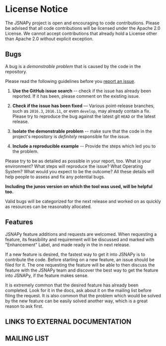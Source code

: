 License Notice
==============

The JSNAPy project is open and encouraging to code contributions. Please be
advised that all code contributions will be licensed under the Apache 2.0
License. We cannot accept contributions that already hold a License other
than Apache 2.0 without explicit exception.

Bugs
----

A bug is a *demonstrable problem* that is caused by the code in the repository.

Please read the following guidelines before you 
[report an issue](https://github.com/Juniper/jsnapy/issues).

1. **Use the GitHub issue search** -- check if the issue has
   already been reported. If it has been, please comment on the existing issue.

2. **Check if the issue has been fixed** — Various point-release branches, such
   as ``2016.3``, ``2016.11``, or even ``develop``, may already contain
   a fix. Please try to reproduce the bug against the latest git ``HEAD`` or
   the latest release.

3. **Isolate the demonstrable problem** -- make sure that the
   code in the project's repository is *definitely* responsible for the issue.

4. **Include a reproducible example** -- Provide the steps which
   led you to the problem.

Please try to be as detailed as possible in your report, too. What is your
environment? What steps will reproduce the issue? What Operating System? What
would you expect to be the outcome? All these details will help people to
assess and fix any potential bugs.

**Including the junos version on which the tool was used, will be helpful too.**

Valid bugs will be categorized for the next release and worked on as quickly
as resources can be reasonably allocated.


Features
--------

JSNAPy feature additions and requests are
welcomed. When requesting a feature, its feasibility and requirement will be discussed and
marked with "Enhancement" Label, and made ready in the in next release.

If a new feature is desired, the fastest way to get it into JSNAPy is to
contribute the code. Before starting on a new feature, an issue should be filed
for it. The one requesting the feature will be able to then discuss the feature
with the JSNAPy team and discover the best way to get the feature into JSNAPy,
if the feature makes sense.

It is extremely common that the desired feature has already been completed.
Look for it in the docs, ask about it on the mailing list
before filing the request. It is also common that the problem which would be
solved by the new feature can be easily solved another way, which is a great
reason to ask first.

LINKS TO EXTERNAL DOCUMENTATION
-------------------------------

MAILING LIST
------------

